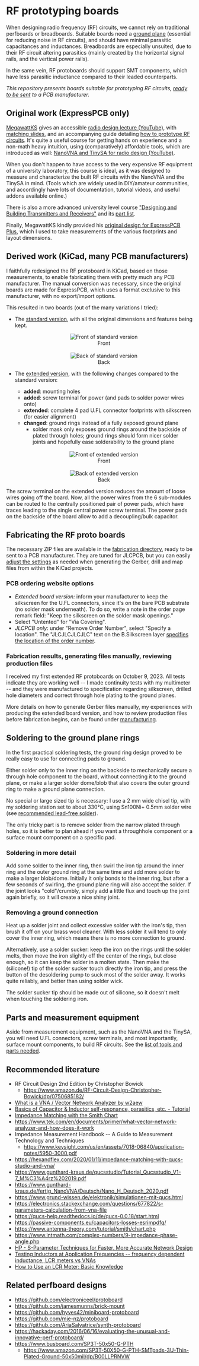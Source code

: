 # RF prototyping boards

When designing radio frequency (RF) circuits, we cannot rely on traditional perfboards or breadboards. Suitable boards need a [ground plane](https://en.wikipedia.org/wiki/Ground_plane#Printed_circuit_boards)  (essential for reducing noise in RF circuits), and should have minimal parasitic capacitances and inductances. Breadboards are especially unsuited, due to their RF circuit altering parasitics (mainly created by the horizontal signal rails, and the vertical power rails).

In the same vein, RF protoboards should support SMT components, which have less parasitic inductance compared to their leaded counterparts.

*This repository presents boards suitable for prototyping RF circuits, [ready to be sent](#fabricating-the-rf-proto-boards) to a PCB manufacturer.*

## Original work (ExpressPCB only)

[MegawattKS](https://www.youtube.com/@MegawattKS) gives an accessible [radio design lecture (YouTube)](https://www.youtube.com/watch?v=r_p7AHsSOdw&list=PL9Ox3wpnB0kqekAyz6blg4YdvoEMoJNJY), with [matching slides](https://ecefiles.org/radio-design-101-slides/), and an accompanying guide detailing [how to prototype RF circuits](https://ecefiles.org/rf-circuit-prototyping/).
It's quite a useful course for getting hands on experience and a non-math heavy intuition, using (comparatively) affordable tools, which are introduced as well: [NanoVNA and TinySA for radio design (YouTube)](https://www.youtube.com/watch?v=B7DFOq9rM_M&list=PL9Ox3wpnB0koBGofotI4xS8R0ct0FeYfv).

When you don't happen to have access to the very expensive RF equipment of a university laboratory, this course is ideal, as it was designed to measure and characterize the built RF circuits with the NanoVNA and the TinySA in mind. (Tools which are widely used in DIY/amateur communities, and accordingly have lots of documentation, tutorial videos, and useful addons available online.)

There is also a more advanced university level course ["Designing and Building Transmitters and Receivers"](https://ecefiles.org/rf-circuits-course-notes/) and its [part list](https://ecefiles.org/wp-content/uploads/2023/01/000b_ECE662_PartsList_F19.pdf).

Finally, MegawattKS kindly provided his [original design for ExpressPCB Plus](/original/RFprotoboard_Rev2_17nov22.rrb), which I used to take measurements of the various footprints and layout dimensions.

## Derived work (KiCad, many PCB manufacturers)

I faithfully redesigned the RF protoboard in KiCad, based on those measurements, to enable fabricating them with pretty much any PCB manufacturer.
The manual conversion was necessary, since the original boards are made for ExpressPCB, which uses a format exclusive to this manufacturer, with no export/import options. 

This resulted in two boards (out of the many variations I tried):

- The [standard version](/RF_ProtoBoard), with all the original dimensions and features being kept.

  <div align="center">
    <img src="images/RF_ProtoBoard_Front.png" alt="Front of standard version" title="Front of standard version"/>
    <div>Front</div>    
  </div>

  <br/>

  <div align="center">
    <img src="images/RF_ProtoBoard_Back.png" alt="Back of standard version" title="Back of standard version"/>
    <div>Back</div>
  </div>

- The [extended version](/RF_ProtoBoard_Extended), with the following changes compared to the standard version:
  - **added**: mounting holes
  - **added**: screw terminal for power (and pads to solder power wires onto)
  - **extended**: complete 4 pad U.FL connector footprints with silkscreen (for easier alignment)
  - **changed**: ground rings instead of a fully exposed ground plane
    - solder mask only exposes ground rings around the backside of plated through holes; ground rings should form nicer solder joints and hopefully ease solderability to the ground plane

  <br/>
  
  <div align="center">
    <img src="images/RF_ProtoBoard_Extended_Front.png" alt="Front of extended version" title="Front of extended version"/>
    <div>Front</div>    
  </div>

  <br/>

  <div align="center">
    <img src="images/RF_ProtoBoard_Extended_Back.png" alt="Back of extended version" title="Back of extended version"/>
    <div>Back</div>
  </div>
  
The screw terminal on the extended version reduces the amount of loose wires going off the board. Now, all the power wires from the 6 sub-modules can be routed to the centrally positioned pair of power pads, which have traces leading to the single central power screw terminal. The power pads on the backside of the board allow to add a decoupling/bulk capacitor.

## Fabricating the RF proto boards

The necessary ZIP files are available in the [fabrication directory](fabrication/), ready to be sent to a PCB manufacturer.
They are tuned for JLCPCB, but you can easily  [adjust the settings](Manufacturing.md#generating-files-manually) as needed when generating the Gerber, drill and map files from within the KiCad projects.

### PCB ordering website options

- *Extended board version:* inform your manufacturer to keep the silkscreen for the U.FL connectors, since it's on the bare PCB substrate (no solder mask underneath). To do so, write a note in the order page remark field: "Keep the silkscreen on the solder mask openings."
- Select "Untented" for "Via Covering".
- *JLCPCB only*: under "Remove Order Number", select "Specify a location". The "JLCJLCJLCJLC" text on the B.Silkscreen layer [specifies the location of the order number](https://jlcpcb.com/help/article/50-How-to-remove-order-number-from-your-PCB).

### Fabrication results, generating files manually, reviewing production files

I received my first extended RF protoboards on October 9, 2023. All tests indicate they are working well -- I made continuity tests with my multimeter -- and they were manufactured to specification regarding silkscreen, drilled hole diameters and correct through hole plating to the ground planes.

More details on how to generate Gerber files manually, my experiences with producing the extended board version, and how to review production files before fabrication begins, can be found under [manufacturing](Manufacturing.md).

## Soldering to the ground plane rings

In the first practical soldering tests, the ground ring design proved to be really easy to use for connecting pads to ground.

Either solder only to the inner ring on the backside to mechanically secure a through hole component to the board, without connecting it to the ground plane, or make a larger solder dome/blob that also covers the outer ground ring to make a ground plane connection.

No special or large sized tip is necessary: I use a 2 mm wide chisel tip, with my soldering station set to about 330°C, using Sn100Ni+ 0.5mm solder wire (see [recommended lead-free solder](NecessaryToolsAndParts.md#recommended-lead-free-solder)).

The only tricky part is to remove solder from the narrow plated through holes, so it is better to plan ahead if you want a throughhole component or a surface mount component on a specific pad.

### Soldering in more detail

Add some solder to the inner ring, then swirl the iron tip around the inner ring and the outer ground ring at the same time and add more solder to make a larger blob/dome. Initially it only bonds to the inner ring, but after a few seconds of swirling, the ground plane ring will also accept the solder. If the joint looks "cold"/crumbly, simply add a little flux and touch up the joint again briefly, so it will create a nice shiny joint.

### Removing a ground connection

Heat up a solder joint and collect excessive solder with the iron's tip, then brush it off on your brass wool cleaner. With less solder it will tend to only cover the inner ring, which means there is no more connection to ground.

Alternatively, use a solder sucker: keep the iron on the rings until the solder melts, then move the iron slightly off the center of the rings, but close enough, so it can keep the solder in a molten state. Then make the (silicone!) tip of the solder sucker touch directly the iron tip, and press the button of the desoldering pump to suck most of the solder away. It works quite reliably, and better than using solder wick.

The solder sucker tip should be made out of silicone, so it doesn't melt when touching the soldering iron.

## Parts and measurement equipment

Aside from measurement equipment, such as the NanoVNA and the TinySA, you will need U.FL connectors, screw terminals, and most importantly, surface mount components, to build RF circuits. See the [list of tools and parts needed](NecessaryToolsAndParts.md).

## Recommended literature

- RF Circuit Design 2nd Edition by Christopher Bowick
  - https://www.amazon.de/RF-Circuit-Design-Christopher-Bowick/dp/0750685182/
- [What is a VNA / Vector Network Analyzer by w2aew](https://www.youtube.com/watch?v=Sb3q8f0NBZc)
- [Basics of Capacitor & Inductor self-resonance, parasitics, etc. - Tutorial](https://www.youtube.com/watch?v=vi24SpKYYoQ)
- [Impedance Matching with the Smith Chart](https://www.youtube.com/watch?v=_pJ8kh0i2u4)
- https://www.tek.com/en/documents/primer/what-vector-network-analyzer-and-how-does-it-work
- Impedance Measurement Handbook -- A Guide to Measurement Technology and Techniques 
  - https://www.keysight.com/us/en/assets/7018-06840/application-notes/5950-3000.pdf
- https://hexandflex.com/2020/01/11/impedance-matching-with-qucs-studio-and-vna/
- https://www.gunthard-kraus.de/qucsstudio/Tutorial_Qucsstudio_V1-7_M%C3%A4rz%202019.pdf
- https://www.gunthard-kraus.de/fertig_NanoVNA/Deutsch/Nano_H_Deutsch_2020.pdf
- https://www.grund-wissen.de/elektronik/simulationen-mit-qucs.html
- https://electronics.stackexchange.com/questions/677822/s-parameters-calculation-from-vna-file
- https://qucs-help.readthedocs.io/de/qucs-0.0.18/start.html
- https://passive-components.eu/capacitors-losses-esrimpdfq/
- https://www.antenna-theory.com/tutorial/smith/chart.php
- https://www.intmath.com/complex-numbers/9-impedance-phase-angle.php
- [HP - S-Parameter Techniques for Faster, More Accurate Network Design](http://www.sss-mag.com/pdf/an-95-1.pdf)
- [Testing Inductors at Application Frequencies -- frequency dependent inductance, LCR meters vs VNAs](https://www.coilcraft.com/getmedia/917e2972-9585-4c8f-a94d-9a5b02fdffd9/doc119_testappfreq.pdf)
- [How to Use an LCR Meter: Basic Knowledge](https://www.hioki.com/global/learning/usage/lcr-meters_2.html)

## Related perfboard designs

- https://github.com/electroniceel/protoboard
- https://github.com/jamesmunns/brick-mount
- https://github.com/hyves42/miniboard-protoboard
- https://github.com/mje-nz/protoboard
- https://github.com/AriaSalvatrice/synth-protoboard
- https://hackaday.com/2016/06/16/evaluating-the-unusual-and-innovative-perf-protoboard/
- https://www.busboard.com/SP3T-50x50-G-PTH
  - https://www.amazon.com/SP3T-50X50-G-PTH-SMTpads-3U-Thin-Plated-Ground-50x50mil/dp/B00LLPRNVW
